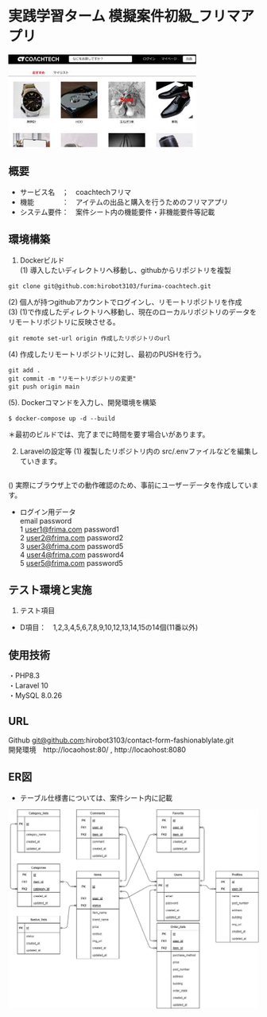 # 実践学習ターム 模擬案件初級_フリマアプリ 

<img src='./doc/img/topimg.jpg'> 
 
## 概要 
- サービス名　；　coachtechフリマ
- 機能　　　　：　アイテムの出品と購入を行うためのフリマアプリ
- システム要件：　案件シート内の機能要件・非機能要件等記載  
   
## 環境構築  
1. Dockerビルド  
(1) 導入したいディレクトリへ移動し、githubからリポジトリを複製
```
git clone git@github.com:hirobot3103/furima-coachtech.git
```
(2) 個人が持つgithubアカウントでログインし、リモートリポジトリを作成  
(3) (1)で作成したディレクトリへ移動し、現在のローカルリポジトリのデータをリモートリポジトリに反映させる。  
```
git remote set-url origin 作成したリポジトリのurl
```
(4) 作成したリモートリポジトリに対し、最初のPUSHを行う。
```
git add .
git commit -m "リモートリポジトリの変更"
git push origin main
```
(5). Dockerコマンドを入力し、開発環境を構築
```
$ docker-compose up -d --build
```
＊最初のビルドでは、完了までに時間を要す場合いがあります。  

2. Laravelの設定等
(1) 複製したリポジトリ内の src/.envファイルなどを編集していきます。
``` 

```

() 実際にブラウザ上での動作確認のため、事前にユーザーデータを作成しています。  
- ログイン用データ  
  email            password  
1 user1@frima.com  password1  
2 user2@frima.com  password2  
3 user3@frima.com  password5  
4 user4@frima.com  password4  
5 user5@frima.com  password5  
  

## テスト環境と実施  
1. テスト項目
- D項目：　1,2,3,4,5,6,7,8,9,10,12,13,14,15の14個(11番以外)


## 使用技術  
・PHP8.3  
・Laravel 10  
・MySQL 8.0.26  

## URL  
Github git@github.com:hirobot3103/contact-form-fashionablylate.git  
開発環境　http://locaohost:80/ , http://locaohost:8080   

## ER図  
- テーブル仕様書については、案件シート内に記載
<img src="./doc/img/erimg.jpg">




